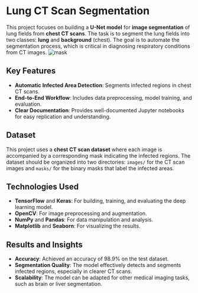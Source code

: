 # Lung CT Scan Segmentation

This project focuses on building a **U-Net model** for **image segmentation** of lung fields from **chest CT scans**. The task is to segment the lung fields into two classes: **lung** and **background** (chest). The goal is to automate the segmentation process, which is critical in diagnosing respiratory conditions from CT images.
![mask](https://github.com/user-attachments/assets/40452b7d-a3ee-4843-abbf-dd67ba8c2046)

## Key Features

- **Automatic Infected Area Detection**: Segments infected regions in chest CT scans.
- **End-to-End Workflow**: Includes data preprocessing, model training, and evaluation.
- **Clear Documentation**: Provides well-documented Jupyter notebooks for easy replication and understanding.

## Dataset

This project uses a **chest CT scan dataset** where each image is accompanied by a corresponding mask indicating the infected regions. The dataset should be organized into two directories: `images/` for the CT scan images and `masks/` for the binary masks that label the infected areas.


## Technologies Used

- **TensorFlow** and **Keras**: For building, training, and evaluating the deep learning model.
- **OpenCV**: For image preprocessing and augmentation.
- **NumPy** and **Pandas**: For data manipulation and analysis.
- **Matplotlib** and **Seaborn**: For visualizing the results.

## Results and Insights
- **Accuracy**: Achieved an accuracy of 98.9% on the test dataset.
- **Segmentation Quality**: The model effectively detects and segments infected regions, especially in clearer CT scans.
- **Scalability**: The model can be adapted for other medical imaging tasks, such as brain or liver segmentation.

